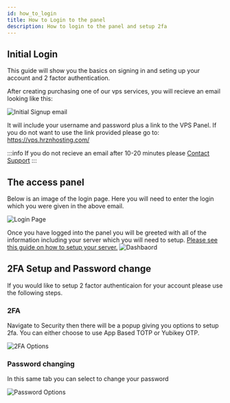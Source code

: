 ```yaml
---
id: how_to_login
title: How to Login to the panel
description: How to login to the panel and setup 2fa
---
```


## Initial Login
This guide will show you the basics on signing in and seting up your account and 2 factor authentication.

After creating purchasing one of our vps services, you will recieve an email looking like this:

![Initial Signup email](/assets/email.png)

It will include your username and password plus a link to the VPS Panel. If you do not want to use the link provided please go to:  
https://vps.hrznhosting.com/

:::info
If you do not recieve an email after 10-20 minutes please [Contact Support](/general/getting-support)
:::

## The access panel
Below is an image of the login page. Here you will need to enter the login which you were given in the above email.

![Login Page](/assets/login_page.png)

Once you have logged into the panel you will be greeted with all of the information including your server which you will need to setup.
[Please see this guide on how to setup your server.](/docs/vps/setup)
![Dashbaord](/assets/dashboard.png)

## 2FA Setup and Password change
If you would like to setup 2 factor authenticaion for your account please use the following steps.

### 2FA
Navigate to Security then there will be a popup giving you options to setup 2fa. 
You can either choose to use App Based TOTP or Yubikey OTP.

![2FA Options](/assets/2fa_options.png)

### Password changing
In this same tab you can select to change your password

![Password Options](/assets/password_change.png)